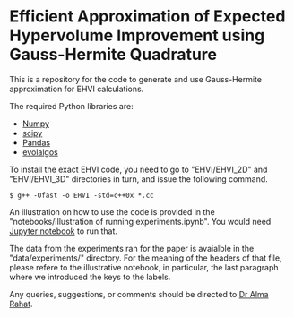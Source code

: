 # Efficient Approximation of Expected Hypervolume Improvement using Gauss-Hermite Quadrature

This is a repository for the code to generate and use Gauss-Hermite approximation for EHVI calculations. 

The required Python libraries are: 
- [Numpy](https://numpy.org/)
- [scipy](https://scipy.org/)
- [Pandas](https://pandas.pydata.org/)
- [evolalgos](https://pypi.org/project/evoalgos/)

To install the exact EHVI code, you need to go to "EHVI/EHVI_2D" and "EHVI/EHVI_3D" directories in turn, and issue the following command. 
```
$ g++ -Ofast -o EHVI -std=c++0x *.cc
```

An illustration on how to use the code is provided in the "notebooks/Illustration of running experiments.ipynb". You would need [Jupyter notebook](https://jupyter.org/) to run that. 

The data from the experiments ran for the paper is avaialble in the "data/experiments/" directory. For the meaning of the headers of that file, please refere to the illustrative notebook, in particular, the last paragraph where we introduced the keys to the labels. 

Any queries, suggestions, or comments should be directed to [Dr Alma Rahat](mailto:a.a.m.rahat@swansea.ac.uk).
